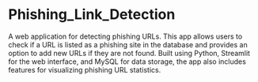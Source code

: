 # Phishing_Link_Detection
A web application for detecting phishing URLs. This app allows users to check if a URL is listed as a phishing site in the database and provides an option to add new URLs if they are not found. Built using Python, Streamlit for the web interface, and MySQL for data storage, the app also includes features for visualizing phishing URL statistics.
